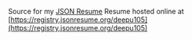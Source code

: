 Source for my [JSON Resume](https://jsonresume.org/)
Resume hosted online at [https://registry.jsonresume.org/deepu105](https://registry.jsonresume.org/deepu105)
